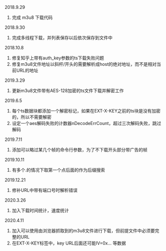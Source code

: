 2018.9.29
1. 完成 m3u8 下载代码

2018.9.30
1. 完成多线程下载，并列表保存以后依次保存到文件中

2018.10.8
1. 修复知乎上带有auth_key参数的ts下载失败问题
2. 修复m3u8文件地址以斜杆/开头的需要解析成host的绝对地址，而不是相对当前URL的地址

2019.3.29
1. 更新m3u8文件带有AES-128加密的ts文件下载并解密工作 

2019.6.5
1. 每个ts数据块都添加一个解密标记，如果在EXT-X-KEY之前的ts块是没有加密的，所以不需要解密
2. 设定一个aes解码失败的计数器nDecodeErrCount，超过三次解码失败，跳过解码

2019.7.11
1. 添加可以略过某几个帧的命令行参数，为了不下载开头部分带广告的帧

2019.10.11
1. 有多个.的情况下取第一个点后面的作为后缀搜索 

2019.12.21
1. 修补URL中带有端口号时解析错误

2020.3.26
1. 加入下载时间统计，速度统计

2020.4.11
1. 加入可以使用由浏览器抓取到的m3u8文件进行下载，但前提文件中必须要完整的URL
2. 在EXT-X-KEY标签中，key URL后面还可能IV=0x... 等数据 
